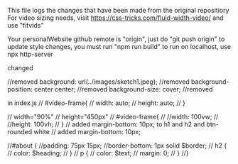 This file logs the changes that have been made from the original repositiory
For video sizing needs, visit https://css-tricks.com/fluid-width-video/ and use "fitvids"

Your personalWebsite github remote is "origin", just do "git push origin"
to update style changes, you must run "npm run build"
to run on localhost, use npx http-server


changed 

//removed background: url(../images/sketch1.jpeg);
//removed background-position: center center;
//removed background-size: cover;
//removed <div id="lead-overlay"></div> in index.js
// #video-frame{
//        width: auto;
//        height: auto;
//              }

//                    width="90%"
//                    height="450px"
//    #video-frame{
//        //width: 100vw;
//        //height: 100vh;
//    }
// added margin-bottom: 10px; to h1 and h2 and btn-rounded white
// added margin-bottom: 10px;


//#about {
//padding: 75px 15px;
//border-bottom: 1px solid $border;
//    h2 {
//        color: $heading;
//    }
//    p {
//        color: $text;
//        margin: 0;
//    }
//}
